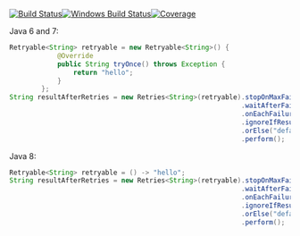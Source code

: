 [![Build Status](https://travis-ci.org/alexpanov/retries.svg)](https://travis-ci.org/alexpanov/retries)[![Windows Build Status](https://ci.appveyor.com/api/projects/status/c7dnnthq4ksq3960/branch/master?svg=true)](https://ci.appveyor.com/project/alexpanov/retries/branch/master)[![Coverage](https://coveralls.io/repos/alexpanov/retries/badge.svg?branch=master&service=github)](https://coveralls.io/github/alexpanov/retries?branch=master)

Java 6 and 7:
```java
Retryable<String> retryable = new Retryable<String>() {
            @Override
            public String tryOnce() throws Exception {
                return "hello";
            }
        };
String resultAfterRetries = new Retries<String>(retryable).stopOnMaxFailures(1)
                                                          .waitAfterFailureAtLeast(10, TimeUnit.SECONDS)
                                                          .onEachFailureDo(new LogTheError())
                                                          .ignoreIfResult(new StartsWithLetterB())
                                                          .orElse("default value")
                                                          .perform();

```

Java 8:
```java
Retryable<String> retryable = () -> "hello";
String resultAfterRetries = new Retries<String>(retryable).stopOnMaxFailures(1)
                                                          .waitAfterFailureAtLeast(10, TimeUnit.SECONDS)
                                                          .onEachFailureDo(new LogTheError())
                                                          .ignoreIfResult(new StartsWithLetterB())
                                                          .orElse("default value")
                                                          .perform();

```
